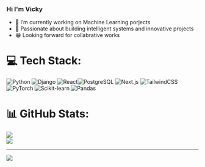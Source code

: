 ### Hi I'm Vicky

- 🌱 I’m currently working on Machine Learning porjects
- 🚀 Passionate about building intelligent systems and innovative projects
- 😁 Looking forward for collabrative works


# 💻 Tech Stack:
![Python](https://img.shields.io/badge/-Python-3776AB?logo=python&logoColor=white) ![Django](https://img.shields.io/badge/-Django-092E20?logo=django&logoColor=white) ![React](https://img.shields.io/badge/-React-20232A?logo=react&logoColor=61DAFB)![PostgreSQL](https://img.shields.io/badge/-PostgreSQL-4169E1?logo=postgresql&logoColor=white) ![Next.js](https://img.shields.io/badge/-Next.js-000000?logo=nextdotjs&logoColor=white) ![TailwindCSS](https://img.shields.io/badge/-TailwindCSS-06B6D4?logo=tailwindcss&logoColor=white)![PyTorch](https://img.shields.io/badge/-PyTorch-EE4C2C?logo=pytorch&logoColor=white) ![Scikit-learn](https://img.shields.io/badge/-Scikit--learn-F7931E?logo=scikit-learn&logoColor=white) ![Pandas](https://img.shields.io/badge/-Pandas-150458?logo=pandas&logoColor=white)



# 📊 GitHub Stats:
![](https://github-readme-stats.vercel.app/api?username=Vicky-258&theme=vue-dark&hide_border=false&include_all_commits=false&count_private=false)<br/>
![](https://github-readme-streak-stats.herokuapp.com/?user=Vicky-258&theme=vue-dark&hide_border=false)<br/>

---
[![](https://visitcount.itsvg.in/api?id=Vicky-258&icon=4&color=1)](https://visitcount.itsvg.in)
